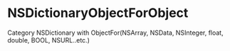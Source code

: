 # NSDictionaryObjectForObject
Category NSDictionary with ObjectFor(NSArray, NSData, NSInteger, float, double, BOOL, NSURL..etc.)
